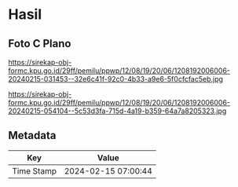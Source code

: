 # Hasil

## Foto C Plano

https://sirekap-obj-formc.kpu.go.id/29ff/pemilu/ppwp/12/08/19/20/06/1208192006006-20240215-031453--32e6c41f-92c0-4b33-a9e6-5f0cfcfac5eb.jpg

https://sirekap-obj-formc.kpu.go.id/29ff/pemilu/ppwp/12/08/19/20/06/1208192006006-20240215-054104--5c53d3fa-715d-4a19-b359-64a7a8205323.jpg


## Metadata

| Key        | Value               |
| ---------- | ------------------- |
| Time Stamp | 2024-02-15 07:00:44 |



